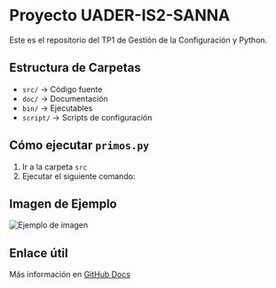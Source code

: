 # Proyecto UADER-IS2-SANNA
Este es el repositorio del TP1 de Gestión de la Configuración y Python.

## Estructura de Carpetas
- `src/` → Código fuente
- `doc/` → Documentación
- `bin/` → Ejecutables
- `script/` → Scripts de configuración

## Cómo ejecutar `primos.py`
1. Ir a la carpeta `src`
2. Ejecutar el siguiente comando:

## Imagen de Ejemplo
![Ejemplo de imagen](https://upload.wikimedia.org/wikipedia/commons/1/18/Markdown.png)

## Enlace útil
Más información en [GitHub Docs](https://docs.github.com/)

